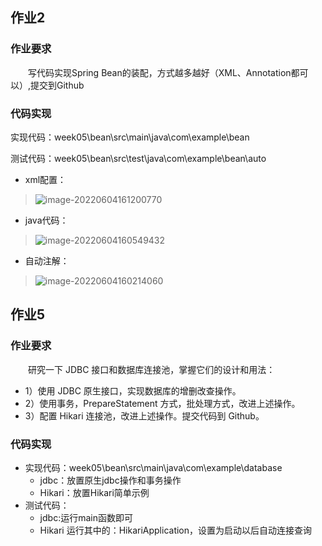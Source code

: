 ## 作业2

### 作业要求

&ensp;&ensp;&ensp;&ensp;写代码实现Spring Bean的装配，方式越多越好（XML、Annotation都可以）,提交到Github

### 代码实现

实现代码：week05\bean\src\main\java\com\example\bean

测试代码：week05\bean\src\test\java\com\example\bean\auto

- xml配置：

> ![image-20220604161200770](D:\99.dean_pc\08.geektime\15.Java\03.code\week05\README.assets\image-20220604161200770.png)

- java代码：

> ![image-20220604160549432](D:\99.dean_pc\08.geektime\15.Java\03.code\week05\README.assets\image-20220604160549432.png)



- 自动注解：

> ![image-20220604160214060](D:\99.dean_pc\08.geektime\15.Java\03.code\week05\README.assets\image-20220604160214060.png)
>
> 

## 作业5

### 作业要求

&ensp;&ensp;&ensp;&ensp;研究一下 JDBC 接口和数据库连接池，掌握它们的设计和用法：

- 1）使用 JDBC 原生接口，实现数据库的增删改查操作。
- 2）使用事务，PrepareStatement 方式，批处理方式，改进上述操作。
- 3）配置 Hikari 连接池，改进上述操作。提交代码到 Github。



### 代码实现

- 实现代码：week05\bean\src\main\java\com\example\database
  - jdbc：放置原生jdbc操作和事务操作
  - Hikari：放置Hikari简单示例
- 测试代码：
  - jdbc:运行main函数即可
  - Hikari 运行其中的：HikariApplication，设置为启动以后自动连接查询